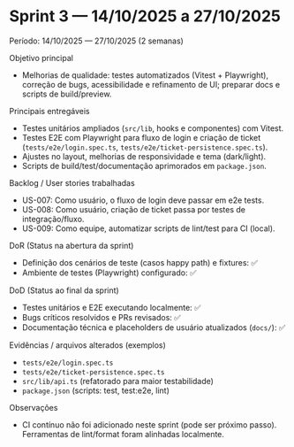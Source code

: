 # Sprint 3 — 14/10/2025 a 27/10/2025

Período: 14/10/2025 — 27/10/2025 (2 semanas)

Objetivo principal
- Melhorias de qualidade: testes automatizados (Vitest + Playwright), correção de bugs, acessibilidade e refinamento de UI; preparar docs e scripts de build/preview.

Principais entregáveis
- Testes unitários ampliados (`src/lib`, hooks e componentes) com Vitest.
- Testes E2E com Playwright para fluxo de login e criação de ticket (`tests/e2e/login.spec.ts`, `tests/e2e/ticket-persistence.spec.ts`).
- Ajustes no layout, melhorias de responsividade e tema (dark/light).
- Scripts de build/test/documentação aprimorados em `package.json`.

Backlog / User stories trabalhadas
- US-007: Como usuário, o fluxo de login deve passar em e2e tests.
- US-008: Como usuário, criação de ticket passa por testes de integração/fluxo.
- US-009: Como equipe, automatizar scripts de lint/test para CI (local).

DoR (Status na abertura da sprint)
- Definição dos cenários de teste (casos happy path) e fixtures: ✅
- Ambiente de testes (Playwright) configurado: ✅

DoD (Status ao final da sprint)
- Testes unitários e E2E executando localmente: ✅
- Bugs críticos resolvidos e PRs revisados: ✅
- Documentação técnica e placeholders de usuário atualizados (`docs/`): ✅

Evidências / arquivos alterados (exemplos)
- `tests/e2e/login.spec.ts`
- `tests/e2e/ticket-persistence.spec.ts`
- `src/lib/api.ts` (refatorado para maior testabilidade)
- `package.json` (scripts: test, test:e2e, lint)

Observações
- CI contínuo não foi adicionado neste sprint (pode ser próximo passo). Ferramentas de lint/format foram alinhadas localmente.
